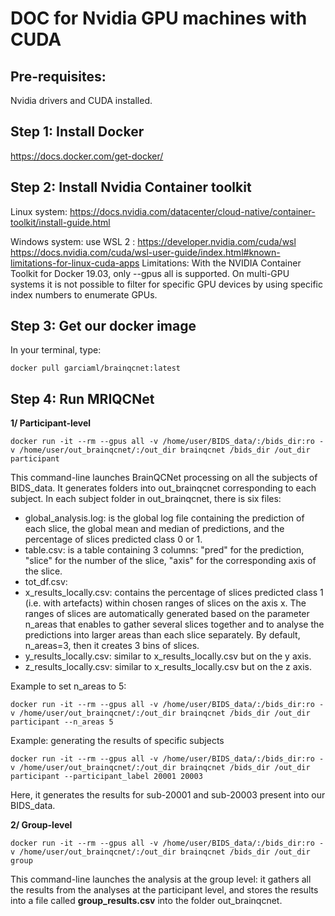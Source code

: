 # DOC for Nvidia GPU machines with CUDA

## Pre-requisites: 
Nvidia drivers and CUDA installed.

## Step 1: Install Docker

https://docs.docker.com/get-docker/

## Step 2: Install Nvidia Container toolkit

Linux system: https://docs.nvidia.com/datacenter/cloud-native/container-toolkit/install-guide.html 

Windows system: use WSL 2 : https://developer.nvidia.com/cuda/wsl
https://docs.nvidia.com/cuda/wsl-user-guide/index.html#known-limitations-for-linux-cuda-apps
Limitations: With the NVIDIA Container Toolkit for Docker 19.03, only --gpus all is supported. On multi-GPU systems it is not possible to filter for specific GPU devices by using specific index numbers to enumerate GPUs. 

## Step 3: Get our docker image
In your terminal, type:
```
docker pull garciaml/brainqcnet:latest
```

## Step 4: Run MRIQCNet

**1/ Participant-level**
```
docker run -it --rm --gpus all -v /home/user/BIDS_data/:/bids_dir:ro -v /home/user/out_brainqcnet/:/out_dir brainqcnet /bids_dir /out_dir participant
```
This command-line launches BrainQCNet processing on all the subjects of BIDS_data. It generates folders into out_brainqcnet corresponding to each subject.
In each subject folder in out_brainqcnet, there is six files:
- global_analysis.log: is the global log file containing the prediction of each slice, the global mean and median of predictions, and the percentage of slices predicted class 0 or 1. 
- table.csv: is a table containing 3 columns: "pred" for the prediction, "slice" for the number of the slice, "axis" for the corresponding axis of the slice.
- tot_df.csv: 
- x_results_locally.csv: contains the percentage of slices predicted class 1 (i.e. with artefacts) within chosen ranges of slices on the axis x. The ranges of slices are automatically generated based on the parameter n_areas that enables to gather several slices together and to analyse the predictions into larger areas than each slice separately. By default, n_areas=3, then it creates 3 bins of slices. 
- y_results_locally.csv: similar to x_results_locally.csv but on the y axis.
- z_results_locally.csv: similar to x_results_locally.csv but on the z axis.

Example to set n_areas to 5:
```
docker run -it --rm --gpus all -v /home/user/BIDS_data/:/bids_dir:ro -v /home/user/out_brainqcnet/:/out_dir brainqcnet /bids_dir /out_dir participant --n_areas 5
```

Example: generating the results of specific subjects 
```
docker run -it --rm --gpus all -v /home/user/BIDS_data/:/bids_dir:ro -v /home/user/out_brainqcnet/:/out_dir brainqcnet /bids_dir /out_dir participant --participant_label 20001 20003
```
Here, it generates the results for sub-20001 and sub-20003 present into our BIDS_data.


**2/ Group-level**
```
docker run -it --rm --gpus all -v /home/user/BIDS_data/:/bids_dir:ro -v /home/user/out_brainqcnet/:/out_dir brainqcnet /bids_dir /out_dir group
```
This command-line launches the analysis at the group level: it gathers all the results from the analyses at the participant level, and stores the results into a file called **group_results.csv** into the folder out_brainqcnet.
